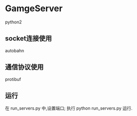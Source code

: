 # GamgeServer
python2
## socket连接使用
autobahn
## 通信协议使用
protibuf

## 运行
在 run_servers.py 中,设置端口;
执行 python run_servers.py 运行.
